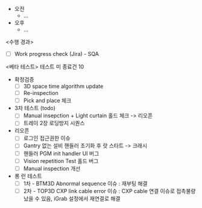 - 오전
	- ...
- 오후
	- ...

<수행 경과>
- [ ] Work progress check (Jira) - SQA

<베타 테스트>
테스트 미 종료건 10
- 확정검증
	- [ ] 3D space time algorithm update
	- [ ] Re-inspection
	- [ ] Pick and place 체크
- 3차 테스트 (todo)
	- [ ] Manual insepction + Light curtain 홀드 체크 -> 리오픈
	- [ ] 트레이 2장 로딩방지 시퀀스
- 리오픈
	- [ ] 로그인 접근권한 이슈
	- [ ] Gantry 없는 설비 핸들러 초기화 후 랏 스타트 -> 크래시
	- [ ] 핸들러 PGM init handler UI 버그
	- [ ] Vision repetition Test 홀드 버그
	- [ ] Manual inspection 개선

- 롱 런 테스트
	- [ ] 1차 - BTM3D Abnormal sequence 이슈 : 재부팅 해결
	- [ ] 2차 - TOP3D CXP link cable error 이슈 : CXP cable 연결 이슈로 접촉불량 났을 수 있음, iGrab 설정에서 재연결로 해결
